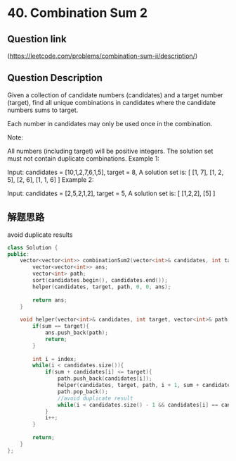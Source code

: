 # 40. Combination Sum 2

## Question link
(https://leetcode.com/problems/combination-sum-ii/description/)

## Question Description

Given a collection of candidate numbers (candidates) and a target number (target), find all unique combinations in candidates where the candidate numbers sums to target.

Each number in candidates may only be used once in the combination.

Note:

All numbers (including target) will be positive integers.
The solution set must not contain duplicate combinations.
Example 1:

Input: candidates = [10,1,2,7,6,1,5], target = 8,
A solution set is:
[
  [1, 7],
  [1, 2, 5],
  [2, 6],
  [1, 1, 6]
]
Example 2:

Input: candidates = [2,5,2,1,2], target = 5,
A solution set is:
[
  [1,2,2],
  [5]
]

## 解题思路
avoid duplicate results


```c++
class Solution {
public:
    vector<vector<int>> combinationSum2(vector<int>& candidates, int target) {
        vector<vector<int>> ans;
        vector<int> path;
        sort(candidates.begin(), candidates.end());
        helper(candidates, target, path, 0, 0, ans);
        
        return ans;
    }
    
    void helper(vector<int>& candidates, int target, vector<int>& path, int index, int sum, vector<vector<int>>& ans){
        if(sum == target){
            ans.push_back(path);
            return;
        }
        
        int i = index;
        while(i < candidates.size()){
            if(sum + candidates[i] <= target){
                path.push_back(candidates[i]);
                helper(candidates, target, path, i + 1, sum + candidates[i], ans);
                path.pop_back();
                //avoid duplicate result
                while(i < candidates.size() - 1 && candidates[i] == candidates[i + 1]) i++;
            }
            i++;
        }
        
        return;
    }
};
```